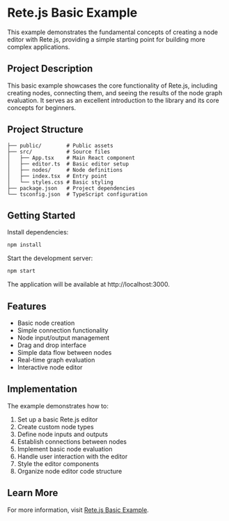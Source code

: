 # Rete.js Basic Example

This example demonstrates the fundamental concepts of creating a node editor with Rete.js, providing a simple starting point for building more complex applications.

## Project Description

This basic example showcases the core functionality of Rete.js, including creating nodes, connecting them, and seeing the results of the node graph evaluation. It serves as an excellent introduction to the library and its core concepts for beginners.

## Project Structure

```
├── public/        # Public assets
├── src/           # Source files
│   ├── App.tsx    # Main React component
│   ├── editor.ts  # Basic editor setup
│   ├── nodes/     # Node definitions
│   ├── index.tsx  # Entry point
│   └── styles.css # Basic styling
├── package.json   # Project dependencies
└── tsconfig.json  # TypeScript configuration
```

## Getting Started

Install dependencies:

```bash
npm install
```

Start the development server:

```bash
npm start
```

The application will be available at http://localhost:3000.

## Features

- Basic node creation
- Simple connection functionality
- Node input/output management
- Drag and drop interface
- Simple data flow between nodes
- Real-time graph evaluation
- Interactive node editor

## Implementation

The example demonstrates how to:

1. Set up a basic Rete.js editor
2. Create custom node types
3. Define node inputs and outputs
4. Establish connections between nodes
5. Implement basic node evaluation
6. Handle user interaction with the editor
7. Style the editor components
8. Organize node editor code structure

## Learn More

For more information, visit [Rete.js Basic Example](https://retejs.org/examples/basic). 